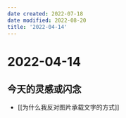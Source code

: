 ```yaml
---
date created: 2022-07-18
date modified: 2022-08-20
title: '2022-04-14'
---
```


# 2022-04-14

## 今天的灵感或闪念

- [[为什么我反对图片承载文字的方式]]
